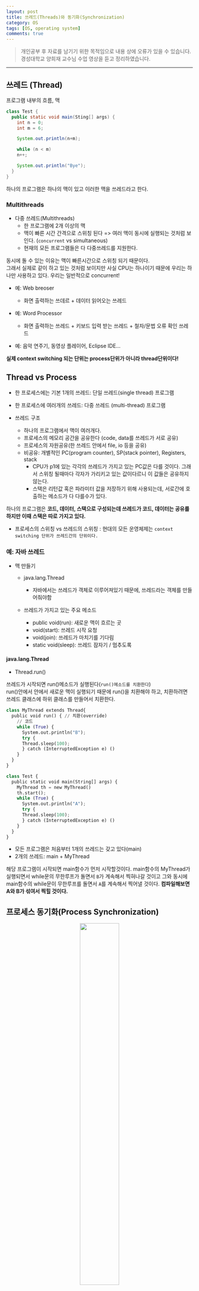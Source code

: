 ```yaml
---
layout: post
title: 쓰레드(Threads)와 동기화(Synchronization)
category: OS
tags: [OS, operating system]
comments: true
---
```


> 개인공부 후 자료를 남기기 위한 목적임으로 내용 상에 오류가 있을 수 있습니다.    
경성대학교 양희재 교수님 수업 영상을 듣고 정리하였습니다.     

<hr>

## 쓰레드 (Thread)

프로그램 내부의 흐름, 맥

```java
class Test {
  public static void main(Sting[] args) {
    int n = 0;
    int m = 6;

    System.out.println(n+m);

    while (n < m)
    n++;

    System.out.println("Bye");
  }
}
```

하나의 프로그램은 하나의 맥이 있고 이러한 맥을 쓰레드라고 한다.


### Multithreads

- 다중 쓰레드(Multithreads)
  - 한 프로그램에 2개 이상의 맥
  - 맥이 빠른 시간 간격으로 스위칭 된다 => 여러 맥이 동시에 실행되는 것처럼 보인다. (`concurrent` vs simultaneous)
  - 현재의 모든 프로그램들은 다 다중쓰레드를 지원한다.

동시에 돌 수 있는 이유는 맥이 빠른시간으로 스위칭 되기 때문이다. <br>
그래서 실제로 같이 하고 있는 것처럼 보이지만 사실 CPU는 하나이기 때문에 우리는 하나만 사용하고 있다. 우리는 일반적으로 concurrent!

- 예: Web breoser
  - 화면 출력하는 쓰데르 + 데이터 읽어오는 쓰레드

- 예: Word Processor
  - 화면 출력하는 쓰레드 + 키보드 입력 받는 쓰레드 + 철자/문법 오류 확인 쓰레드

- 예: 음악 연주기, 동영상 플레이어, Eclipse IDE...

**실제 context switching 되는 단위는 process단위가 아니라 thread단위이다!**


## Thread vs Process

- 한 프로세스에는 기본 1개의 쓰레드: 단일 쓰레드(single thread) 프로그램
- 한 프로세스에 여러개의 쓰레드: 다중 쓰레드 (multi-thread) 프로그램

- 쓰레드 구조
  - 하나의 프로그램에서 맥이 여러개다.
  - 프로세스의 메모리 공간을 공유한다 (code, data를 쓰레드가 서로 공유)
  - 프로세스의 자원공유(한 쓰레드 안에서 file, io 등을 공유)
  - 비공유: 개별적인 PC(program counter), SP(stack pointer), Registers, stack
    - CPU가 p1에 있는 각각의 쓰레드가 가지고 있는 PC값은 다를 것이다. 그래서 스위칭 될때마다 각자가 가리키고 있는 값이다르니 이 값들은 공유하지 않는다.
    - 스택은 리턴값 혹은 파라미터 값을 저장하기 위해 사용되는데, 서로간에 호출하는 메소드가 다 다를수가 있다.

하나의 프로그램은 **코드, 데이터, 스택으로 구성되는데 쓰레드가 코드, 데이터는 공유를 하지만 이때 스택은 따로 가지고 있다.**

- 프로세스의 스위칭 vs 쓰레드의 스위칭
: 현대의 모든 운영체제는 `context switching 단위가 쓰레드간의 단위이다.`


### 예: 자바 쓰레드

- 맥 만들기
  - java.lang.Thread
    - 자바에서는 쓰레드가 객체로 이루어져있기 때문에, 쓰레드라는 객체를 만들어줘야함

  - 쓰레드가 가지고 있는 주요 메소드
    - public void(run): 새로운 맥이 흐르는 곳
    - void(start): 쓰레드 시작 요청
    - void(join): 쓰레드가 마치기를 기다림
    - static void(sleep): 쓰레드 잠자기 / 멈추도록


#### java.lang.Thread

- Thread.run()

쓰레드가 시작되면 run()메소드가 실행된다(`run()메소드를 치환한다`)<br>
run()안에서 안에서 새로운 맥이 실행되기 때문에 run()을 치환해야 하고, 치환하려면 쓰레드 클래스에 하위 클래스를 만들어서 치환한다.


```python
class MyThread extends Thread{
  public void run() { // 치환(override)
    // 코드
    while (True) {
      System.out.println("B");
      try {
      Thread.sleep(100);
      } catch (InterruptedException e) ()
    }
  }
}
```

```python
class Test {
  public static void main(String[] args) {
    MyThread th = new MyThread()
    th.start();
    while (True) {
      System.out.println("A");
      try {
      Thread.sleep(100);
      } catch (InterruptedException e) ()
    }
  }
}
```

- 모든 프로그램은 처음부터 1개의 쓰레드는 갖고 있다(main)
- 2개의 쓰레드: main + MyThread

해당 프로그램이 시작되면 main함수가 먼저 시작할것이다. main함수의 MyThread가 실행되면서 while문의 무한루프가 돌면서 `B`가 계속해서 찍혀나갈 것이고 그와 동시에 main함수의 while문이 무한루프를 돌면서 `A`를 계속해서 찍어낼 것이다. **컴파일해보면 A와 B가 섞여서 찍힐 것이다.**


## 프로세스 동기화(Process Synchronization)

<center>
<figure>
<img src="/assets/post-img/OS/30.jpeg" alt="" width="50%">
</figure>
</center>

더 정확한 표현은 `Thread Synchronization`이다.<br>
**서로간 영향을 주고받는 데이터들간에 데이터의 일관성이 유지될 수 있도록 해주는 것이 동기화이다.**

보통 컴퓨터 메모리 안의 프로세스들은 독립적이지 않고 협조하는 관계이다. 즉, 다른 프로세스에게 영향을 주거나 영향을 받는다. 대부분 공통된 자원(메인메모리)을 서로 접근하려고 하다보니 그런것이다. 하나의 메인메모리에 프로세스들이 많으니 어떤 방식으로든 영향을 주고받으니 그럴수록 프로세스 동기화의 개념이 중요해지고 있다.

- Processes
  - Independent vs Cooperating
  - `Cooperating process`: one that can affect or be affected by other processes executed in the system(그 시스템 내에서 실행되고 있는 다른 프로세스에 대해서 프로세스 간 영향을 주든지 영향을 받든지하는 프로세스)
  - 프로세스 간 통신: 전자우편, 파일 전송(서로 공유하며 데이터 통신을 함)
  - 프로세스간 자원 공유: 메모리 상의 자료들, 데이터베이스 등(데이터를 공유하기에 서로에게 영향을 줌)
  - 명절 기자표 예약, 대학 온라인 수강신청, 실시간 주식거래

- Process Synchronization
  - Concurrent access to shared data may result in data inconsistency
  - Orderly execution of cooperating processes so that data consistency is maintained
  -> 공유 데이터에 동시에 접근하면 데이터의 비일관성을 초래한다. <br>
  -> 서로간 영향을 주고받는 데이터들간에 데이터의 일관성이 유지될 수 있도록 해주는 것이 동기화이다.

- ex: BankAccount Problem(은행계좌문제)
  - 부모님은 은행계좌에 입금, 자녀는 출금
  - 입금(deposit)과 출금(withdraw)은 독립적으로 일어난다.

```java
class BankAccount {
  int balance;
  void deposit(int n) {
    balance = balance + n;
  }
  void withdraw(int n ){
    balance = balance + n;
  }
  int getBalance() {
    return balance;
  }
}
```

```java
class Parent extends Thread {
  BankAccount b;
  Parent(BankAccount b) {
    this.b = b;
  }
  public void run() {
    for (int i=0; i<1000;, i++)
      b.deposit(1000);
      System.out.println("+");
  }
}
```

```java
class Child extends Thread {
  BankAccount b;
  Child(BankAccount b) {
    this.b = b;
  }
  public void run() {
    for (int i=0; i<1000;, i++)
      b.withdraw(1000);
      System.out.println("-");
  }
}
```

```java
class Test {
  public static void main(String[] args)
  throws InterruptedException {
    BankAccount b = new BankAccount();
    Parent p = new Parent(b);
    Child c = new Child(b);

    p.start();
    c.start();
    p.join();
    c.join();

    System.out.println("balance = " + b.getBalance());
  }
}
```

잔액은 0원이 나올 것이다.

### 프로세스 동기화가 안되는 경우의 문제

시간지연에 따라 잘못된 결과를 초래한다.

```java
class BankAccount {
  int balance;
  void deposit(int n) {
    balance = balance + n;
    System.out.println("+");
    balance = temp;
  }
  void withdraw(int n ){
    balance = balance + n;
    System.out.println("-");
    balance = temp;
  }
  int getBalance() {
    return balance;
  }
}
```

```java
class Parent extends Thread {
  BankAccount b;
  Parent(BankAccount b) {
    this.b = b;
  }
  public void run() {
    for (int i=0; i<1000;, i++)
      b.deposit(1000);
  }
}
```

```java
class Child extends Thread {
  BankAccount b;
  Child(BankAccount b) {
    this.b = b;
  }
  public void run() {
    for (int i=0; i<1000;, i++)
      b.withdraw(1000);
  }
}
```

```java
class Test {
  public static void main(String[] args)
  throws InterruptedException {
    BankAccount b = new BankAccount();
    Parent p = new Parent(b);
    Child c = new Child(b);

    p.start();
    c.start();
    p.join();
    c.join();

    System.out.println("balance = " + b.getBalance());
  }
}
```

시간지연에도 불구하고 결과는 바르게 나와야하는데, 이를 해결해야하는 것을 동기화라고 한다. <br>
-> context switching이 중간에 일어나게 되면 이상한 결과를 초래할 수 있다. <br>
-> 공통변수(common variable, balance)에 대한 동시 업데이트(concurrent update)로 인해 발생! <br>
  (즉, 하이레벨 랭귀지는 한줄이지만 로우레벨은 여러줄인데 업데이트 도중에 스위칭이 발생)<br>
-> 해결: 공통변수에 대해 한번에 한 쓰레드만 업데이트 하도록한다! `임계구역 문제` = atomic하게!


### 임계구역 문제(Critical-Section Problem)

`Critical section(임계구간, 치명적인 구간)`: 이 구간에서 아주 치명적인 오류가 발생할 수 있다.

> A system consisting of multiple threads.
Each thread has a segment of code, called critical section, in which the thread may be changing common variables, updating a table, writing a file, and so on

여러개의 쓰레드로 구성된 시스템에서 각각의 쓰레드는 어떤 코드의 영역을 가지고 있는데, 그 코드의 영역을 임계구역이라고 한다. 이 임계구역이 되기 위해서는 여러 쓰레드들이 공통의 변수, 테이블, 파일들을 바꾸는 부분 코드를 임계구역이라고 한다.

- Solution (3개가 모두다 만족되어야 한다.)
  - Mutual exclusive(상호배타): 오류가 일어나지 않으려면 공통 변수에 대한 업데이트는 오직 한 쓰레드만 들어가 있을 때 진행되어야 한다. 즉 Parent가 critical section에 들어가면 그 순간에는 Child가 critical section에 들어가면 안된다.

  - Progress(진행): 진입 결정은 유한 시간 내에 일어나야 한다. 즉 critical section에 누가 들어갈 것인지를 결정하는 것은 유한 시간 내에 일어나야 한다.

  - Bounded waiting(유한대기): 어느 쓰레드라도 유한 시간 내에 일어나야 한다. 기다리는 시간의 한계가 들어가 있다는 것으로 내가 기다리고 있다면 유한 시간 내에 critical section 안으로 들어갈 수 있다.


### 프로세스/쓰레드 동기화

- 임계구역 문제 해결
- 프로세스 실행 순서 제어(원하는대로)
- Busy wait 등 비효율성 제거

프로세스 관리에서 중요한 것은 결국 프로세스/쓰레드의 동기화이다. 틀린답이 나오지 않도록 os에서 임계구역 문제를 해결해줘야 한다. 그리고 프로세스/쓰레드의 순서를 임의로 제어할 수 있어야 한다.
